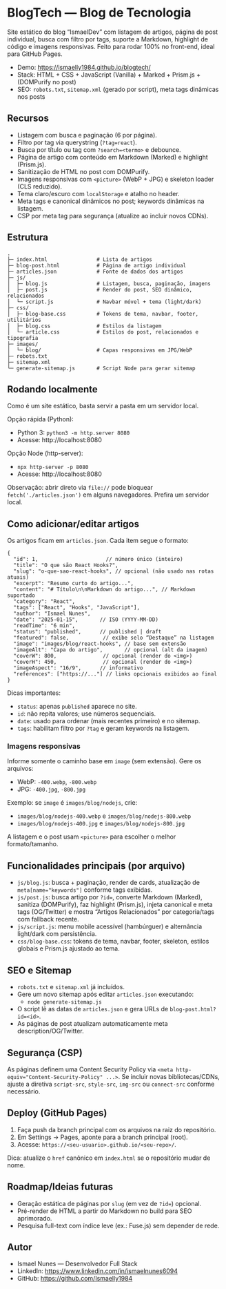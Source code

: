 # BlogTech — Blog de Tecnologia

Site estático do blog “IsmaelDev” com listagem de artigos, página de post individual, busca com filtro por tags, suporte a Markdown, highlight de código e imagens responsivas. Feito para rodar 100% no front-end, ideal para GitHub Pages.

- Demo: https://ismaelly1984.github.io/blogtech/
- Stack: HTML + CSS + JavaScript (Vanilla) + Marked + Prism.js + (DOMPurify no post)
- SEO: `robots.txt`, `sitemap.xml` (gerado por script), meta tags dinâmicas nos posts

## Recursos
- Listagem com busca e paginação (6 por página).
- Filtro por tag via querystring (`?tag=react`).
- Busca por título ou tag com `?search=<termo>` e debounce.
- Página de artigo com conteúdo em Markdown (Marked) e highlight (Prism.js).
- Sanitização de HTML no post com DOMPurify.
- Imagens responsivas com `<picture>` (WebP + JPG) e skeleton loader (CLS reduzido).
- Tema claro/escuro com `localStorage` e atalho no header.
- Meta tags e canonical dinâmicos no post; keywords dinâmicas na listagem.
- CSP por meta tag para segurança (atualize ao incluir novos CDNs).

## Estrutura
```
.
├─ index.html                # Lista de artigos
├─ blog-post.html            # Página de artigo individual
├─ articles.json             # Fonte de dados dos artigos
├─ js/
│  ├─ blog.js                # Listagem, busca, paginação, imagens
│  ├─ post.js                # Render do post, SEO dinâmico, relacionados
│  └─ script.js              # Navbar móvel + tema (light/dark)
├─ css/
│  ├─ blog-base.css          # Tokens de tema, navbar, footer, utilitários
│  ├─ blog.css               # Estilos da listagem
│  └─ article.css            # Estilos do post, relacionados e tipografia
├─ images/
│  └─ blog/                  # Capas responsivas em JPG/WebP
├─ robots.txt
├─ sitemap.xml
└─ generate-sitemap.js       # Script Node para gerar sitemap
```

## Rodando localmente
Como é um site estático, basta servir a pasta em um servidor local.

Opção rápida (Python):
- Python 3: `python3 -m http.server 8080`
- Acesse: http://localhost:8080

Opção Node (http-server):
- `npx http-server -p 8080`
- Acesse: http://localhost:8080

Observação: abrir direto via `file://` pode bloquear `fetch('./articles.json')` em alguns navegadores. Prefira um servidor local.

## Como adicionar/editar artigos
Os artigos ficam em `articles.json`. Cada item segue o formato:

```jsonc
{
  "id": 1,                      // número único (inteiro)
  "title": "O que são React Hooks?",
  "slug": "o-que-sao-react-hooks", // opcional (não usado nas rotas atuais)
  "excerpt": "Resumo curto do artigo...",
  "content": "# Título\n\nMarkdown do artigo...", // Markdown suportado
  "category": "React",
  "tags": ["React", "Hooks", "JavaScript"],
  "author": "Ismael Nunes",
  "date": "2025-01-15",       // ISO (YYYY-MM-DD)
  "readTime": "6 min",
  "status": "published",      // published | draft
  "featured": false,           // exibe selo “Destaque” na listagem
  "image": "images/blog/react-hooks", // base sem extensão
  "imageAlt": "Capa do artigo",       // opcional (alt da imagem)
  "coverW": 800,               // opcional (render do <img>)
  "coverH": 450,               // opcional (render do <img>)
  "imageAspect": "16/9",      // informativo
  "references": ["https://..."] // links opcionais exibidos ao final
}
```

Dicas importantes:
- `status`: apenas `published` aparece no site.
- `id`: não repita valores; use números sequenciais.
- `date`: usado para ordenar (mais recentes primeiro) e no sitemap.
- `tags`: habilitam filtro por `?tag` e geram keywords na listagem.

### Imagens responsivas
Informe somente o caminho base em `image` (sem extensão). Gere os arquivos:
- WebP: `-400.webp`, `-800.webp`
- JPG:  `-400.jpg`,  `-800.jpg`

Exemplo: se `image` é `images/blog/nodejs`, crie:
- `images/blog/nodejs-400.webp` e `images/blog/nodejs-800.webp`
- `images/blog/nodejs-400.jpg`  e `images/blog/nodejs-800.jpg`

A listagem e o post usam `<picture>` para escolher o melhor formato/tamanho.

## Funcionalidades principais (por arquivo)
- `js/blog.js`: busca + paginação, render de cards, atualização de `meta[name="keywords"]` conforme tags exibidas.
- `js/post.js`: busca artigo por `?id=`, converte Markdown (Marked), sanitiza (DOMPurify), faz highlight (Prism.js), injeta canonical e meta tags (OG/Twitter) e mostra “Artigos Relacionados” por categoria/tags com fallback recente.
- `js/script.js`: menu mobile acessível (hambúrguer) e alternância light/dark com persistência.
- `css/blog-base.css`: tokens de tema, navbar, footer, skeleton, estilos globais e Prism.js ajustado ao tema.

## SEO e Sitemap
- `robots.txt` e `sitemap.xml` já incluídos.
- Gere um novo sitemap após editar `articles.json` executando:
  - `node generate-sitemap.js`
- O script lê as datas de `articles.json` e gera URLs de `blog-post.html?id=<id>`.
- As páginas de post atualizam automaticamente meta description/OG/Twitter.

## Segurança (CSP)
As páginas definem uma Content Security Policy via `<meta http-equiv="Content-Security-Policy" ...>`. Se incluir novas bibliotecas/CDNs, ajuste a diretiva `script-src`, `style-src`, `img-src` ou `connect-src` conforme necessário.

## Deploy (GitHub Pages)
1. Faça push da branch principal com os arquivos na raiz do repositório.
2. Em Settings → Pages, aponte para a branch principal (root).  
3. Acesse: `https://<seu-usuario>.github.io/<seu-repo>/`.

Dica: atualize o `href` canônico em `index.html` se o repositório mudar de nome.

## Roadmap/Ideias futuras
- Geração estática de páginas por `slug` (em vez de `?id=`) opcional.
- Pré-render de HTML a partir do Markdown no build para SEO aprimorado.
- Pesquisa full-text com índice leve (ex.: Fuse.js) sem depender de rede.

## Autor
- Ismael Nunes — Desenvolvedor Full Stack
- LinkedIn: https://www.linkedin.com/in/ismaelnunes6094
- GitHub: https://github.com/Ismaelly1984


